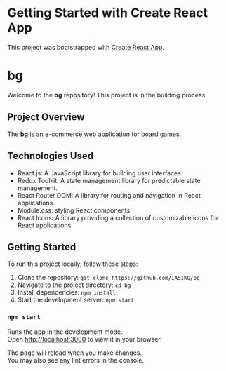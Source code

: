 # Getting Started with Create React App

This project was bootstrapped with [Create React App](https://github.com/facebook/create-react-app).

# bg

Welcome to the **bg** repository! This project is in the building process.
## Project Overview

The **bg** is an e-commerce web application for board games.

## Technologies Used

- React.js: A JavaScript library for building user interfaces.
- Redux Toolkit: A state management library for predictable state management.
- React Router DOM: A library for routing and navigation in React applications.
- Module.css:  styling React components.
- React Icons: A library providing a collection of customizable icons for React applications.

## Getting Started

To run this project locally, follow these steps:

1. Clone the repository: `git clone https://github.com/IASIKO/bg`
2. Navigate to the project directory: `cd bg`
3. Install dependencies: `npm install`
4. Start the development server: `npm start`


### `npm start`

Runs the app in the development mode.\
Open [http://localhost:3000](http://localhost:3000) to view it in your browser.

The page will reload when you make changes.\
You may also see any lint errors in the console.

